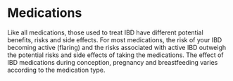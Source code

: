 <h1>Medications</h1>

Like all medications, those used to treat IBD have different potential benefits,
risks and side effects. For most medications, the risk of your IBD becoming active (flaring)
and the risks associated with active IBD outweigh the potential risks and side effects of
taking the medications. The effect of IBD medications during conception, pregnancy and
breastfeeding varies according to the medication type. 
